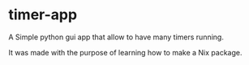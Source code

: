 # timer-app
A Simple python gui app that allow to have many timers running.

It was made with the purpose of learning how to make a Nix package.
 
